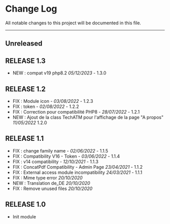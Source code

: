 # Change Log
All notable changes to this project will be documented in this file.
___

## Unreleased


## RELEASE 1.3

- NEW : compat v19 php8.2 *05/12/2023* - 1.3.0

## RELEASE 1.2

- FIX : Module icon - *03/08/2022* - 1.2.3
- FIX : token - *02/08/2022* - 1.2.2
- FIX : Correction pour compatibilité PHP8 - *28/07/2022* - 1.2.1
- NEW : Ajout de la class TechATM pour l'affichage de la page "A propos" *11/05/2022* 1.2.0

## RELEASE 1.1

- FIX : change family name - *02/06/2022* - 1.1.5
- FIX : Compatibility V16 - Token - *03/06/2022* - 1.1.4
- FIX : v14 compatibility - *12/10/2021* - 1.1.3
- FIX : ConcatPdf Compatibility - Admin Page *23/04/2021* - 1.1.2
- FIX : External access module incompatibility *24/03/2021* - 1.1.1
- FIX : Mime type error *20/10/2020*
- NEW : Translation de_DE *20/10/2020*
- FIX : Remove unused files *20/10/2020*

## RELEASE 1.0

- Init module
